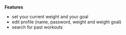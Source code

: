 **Features**

- set your current weight and your goal
- edit profile (name, password, weight and weight goal)
- search for past workouts

